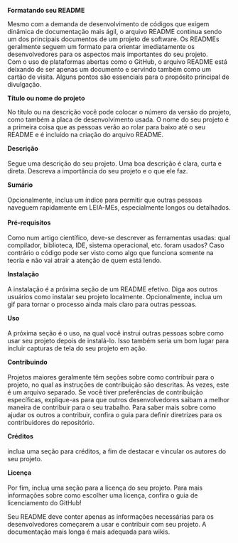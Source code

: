  <p><strong>Formatando seu README</strong></p>
<p>Mesmo com a demanda de desenvolvimento de c&oacute;digos que exigem din&acirc;mica de documenta&ccedil;&atilde;o mais &aacute;gil, o arquivo README continua sendo um dos principais documentos de um projeto de software. Os READMEs geralmente seguem um formato para orientar imediatamente os desenvolvedores para os aspectos mais importantes do seu projeto. <br /> Com o uso de plataformas abertas como o GitHub, o arquivo README est&aacute; deixando de ser apenas um documento e servindo tamb&eacute;m como um cart&atilde;o de visita. Alguns pontos s&atilde;o essenciais para o prop&oacute;sito principal de divulga&ccedil;&atilde;o.</p>
<p><strong>T&iacute;tulo ou nome do projeto</strong></p>
<p>No t&iacute;tulo ou na descri&ccedil;&atilde;o voc&ecirc; pode colocar o n&uacute;mero da vers&atilde;o do projeto, como tamb&eacute;m a placa de desenvolvimento usada. O nome do seu projeto &eacute; a primeira coisa que as pessoas ver&atilde;o ao rolar para baixo at&eacute; o seu README e &eacute; inclu&iacute;do na cria&ccedil;&atilde;o do arquivo README.</p>
<p><strong>Descri&ccedil;&atilde;o</strong><br /> <br /> Segue uma descri&ccedil;&atilde;o do seu projeto. Uma boa descri&ccedil;&atilde;o &eacute; clara, curta e direta. Descreva a import&acirc;ncia do seu projeto e o que ele faz.</p>
<p><strong>Sum&aacute;rio</strong> <br /> <br /> Opcionalmente, inclua um &iacute;ndice para permitir que outras pessoas naveguem rapidamente em LEIA-MEs, especialmente longos ou detalhados.<br /> <br /><strong> Pr&eacute;-requisitos</strong><br /> <br /> Como num artigo cient&iacute;fico, deve-se descrever as ferramentas usadas: qual compilador, biblioteca, IDE, sistema operacional, etc. foram usados? Caso contr&aacute;rio o c&oacute;digo pode ser visto como algo que funciona somente na teoria e n&atilde;o vai atrair a aten&ccedil;&atilde;o de quem est&aacute; lendo.</p>
<p><strong>Instala&ccedil;&atilde;o</strong><br /> <br /> A instala&ccedil;&atilde;o &eacute; a pr&oacute;xima se&ccedil;&atilde;o de um README efetivo. Diga aos outros usu&aacute;rios como instalar seu projeto localmente. Opcionalmente, inclua um gif para tornar o processo ainda mais claro para outras pessoas.</p>
<p><strong>Uso</strong><br /> <br /> A pr&oacute;xima se&ccedil;&atilde;o &eacute; o uso, na qual voc&ecirc; instrui outras pessoas sobre como usar seu projeto depois de instal&aacute;-lo. Isso tamb&eacute;m seria um bom lugar para incluir capturas de tela do seu projeto em a&ccedil;&atilde;o.</p>
<p><strong>Contribuindo</strong><br /> <br /> Projetos maiores geralmente t&ecirc;m se&ccedil;&otilde;es sobre como contribuir para o projeto, no qual as instru&ccedil;&otilde;es de contribui&ccedil;&atilde;o s&atilde;o descritas. &Agrave;s vezes, este &eacute; um arquivo separado. Se voc&ecirc; tiver prefer&ecirc;ncias de contribui&ccedil;&atilde;o espec&iacute;ficas, explique-as para que outros desenvolvedores saibam a melhor maneira de contribuir para o seu trabalho. Para saber mais sobre como ajudar os outros a contribuir, confira o guia para definir diretrizes para os contribuidores do reposit&oacute;rio.</p>
<p><strong>Cr&eacute;ditos</strong><br /> <br /> inclua uma se&ccedil;&atilde;o para cr&eacute;ditos, a fim de destacar e vincular os autores do seu projeto.</p>
<p><strong>Licen&ccedil;a</strong><br /> <br /> Por fim, inclua uma se&ccedil;&atilde;o para a licen&ccedil;a do seu projeto. Para mais informa&ccedil;&otilde;es sobre como escolher uma licen&ccedil;a, confira o guia de licenciamento do GitHub!</p>
<p>Seu README deve conter apenas as informa&ccedil;&otilde;es necess&aacute;rias para os desenvolvedores come&ccedil;arem a usar e contribuir com seu projeto. A documenta&ccedil;&atilde;o mais longa &eacute; mais adequada para wikis.</p>
